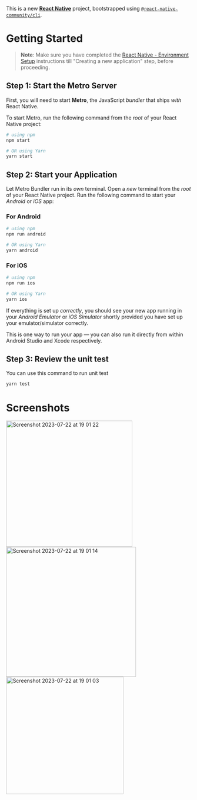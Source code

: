 This is a new [**React Native**](https://reactnative.dev) project, bootstrapped using [`@react-native-community/cli`](https://github.com/react-native-community/cli).

# Getting Started

>**Note**: Make sure you have completed the [React Native - Environment Setup](https://reactnative.dev/docs/environment-setup) instructions till "Creating a new application" step, before proceeding.

## Step 1: Start the Metro Server

First, you will need to start **Metro**, the JavaScript _bundler_ that ships _with_ React Native.

To start Metro, run the following command from the _root_ of your React Native project:

```bash
# using npm
npm start

# OR using Yarn
yarn start
```

## Step 2: Start your Application

Let Metro Bundler run in its _own_ terminal. Open a _new_ terminal from the _root_ of your React Native project. Run the following command to start your _Android_ or _iOS_ app:

### For Android

```bash
# using npm
npm run android

# OR using Yarn
yarn android
```

### For iOS

```bash
# using npm
npm run ios

# OR using Yarn
yarn ios
```

If everything is set up _correctly_, you should see your new app running in your _Android Emulator_ or _iOS Simulator_ shortly provided you have set up your emulator/simulator correctly.

This is one way to run your app — you can also run it directly from within Android Studio and Xcode respectively.
## Step 3: Review the unit test

You can use this command to run unit test

```bash
yarn test
```

# Screenshots

<img width="343" alt="Screenshot 2023-07-22 at 19 01 22" src="https://github.com/huytran125/ToDoAppDemo/assets/64766573/713b27dd-9c38-4f04-8c7a-659ef31ee2b4">
<img width="353" alt="Screenshot 2023-07-22 at 19 01 14" src="https://github.com/huytran125/ToDoAppDemo/assets/64766573/259663d7-58d7-49b8-9d47-e99787469ffe">
<img width="319" alt="Screenshot 2023-07-22 at 19 01 03" src="https://github.com/huytran125/ToDoAppDemo/assets/64766573/4bcc188f-8f4d-488f-98a3-3deee24a1a57">

